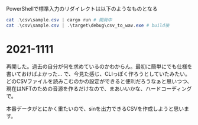 PowerShellで標準入力のリダイレクトは以下のようなものとなる

```powershell
cat .\csv\sample.csv | cargo run # 開発中
cat .\csv\sample.csv | .\target\debug\csv_to_wav.exe # build後
```

# 2021-1111
再開した。過去の自分が何を求めているのかわからん。最初に簡単にでも仕様を書いておけばよかった...
で、今見た感じ、CLIっぽく作ろうとしていたみたい。
どのCSVファイルを読みこむのかの設定ができると便利だろうなぁと思いつつ、
現在はNFTのための音源を作るだけなので、まあいいかな、ハードコーディングで。

本番データがとにかく重たいので、sinを出力できるCSVを作成しようと思います。
